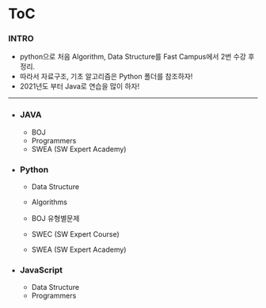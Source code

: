 # ToC

### INTRO

- python으로 처음 Algorithm, Data Structure를 Fast Campus에서 2번 수강 후 정리.
- 따라서 자료구조, 기초 알고리즘은 Python 폴더를 참조하자!
- 2021년도 부터 Java로 연습을 많이 하자!

---

- ### JAVA
  
    - BOJ
    - Programmers
    - SWEA (SW Expert Academy) 
    



- ### Python

    - Data Structure

    - Algorithms 

    - BOJ 유형별문제

    - SWEC (SW Expert Course)

    - SWEA (SW Expert Academy) 

      

- ###  JavaScript

	- Data Structure
	- Programmers 

